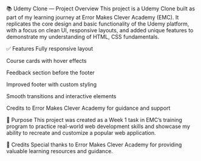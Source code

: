 📚 Udemy Clone — Project Overview
This project is a Udemy Clone built as part of my learning journey at Error Makes Clever Academy (EMC). It replicates the core design and basic functionality of the Udemy platform, with a focus on clean UI, responsive layouts, and added unique features to demonstrate my understanding of HTML, CSS fundamentals.

✅ Features
Fully responsive layout

Course cards with hover effects

Feedback section before the footer

Improved footer with custom styling

Smooth transitions and interactive elements

Credits to Error Makes Clever Academy for guidance and support

🚀 Purpose
This project was created as a Week 1 task in EMC’s training program to practice real-world web development skills and showcase my ability to recreate and customize a popular web application.

🙌 Credits
Special thanks to Error Makes Clever Academy for providing valuable learning resources and guidance.
